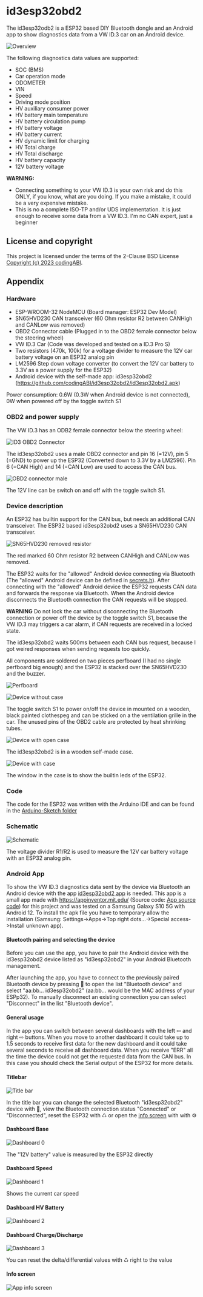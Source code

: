 # id3esp32obd2
The id3esp32odb2 is a ESP32 based DIY Bluetooth dongle and an Android app to show diagnostics data from a VW ID.3 car on an Android device.

![Overview](assets/images/Overview.png)

The following diagnostics data values are supported:
- SOC (BMS)
- Car operation mode
- ODOMETER
- VIN
- Speed
- Driving mode position
- HV auxiliary consumer power
- HV battery main temperature
- HV battery circulation pump 
- HV battery voltage
- HV battery current
- HV dynamic limit for charging
- HV Total charge
- HV Total discharge
- HV battery capacity
- 12V battery voltage

**WARNING:**
- Connecting something to your VW ID.3 is your own risk and do this ONLY, if you know, what are you doing. If you make a mistake, it could be a very expensive mistake.
- This is no a complete ISO-TP and/or UDS implementation. It is just enough to receive some data from a VW ID.3. I'm no CAN expert, just a beginner
  
## License and copyright
This project is licensed under the terms of the 2-Clause BSD License [Copyright (c) 2023 codingABI](LICENSE). 

## Appendix
### Hardware
- ESP-WROOM-32 NodeMCU (Board manager: ESP32 Dev Model)
- SN65HVD230 CAN transceiver (60 Ohm resistor R2 between CANHigh and CANLow was removed)
- OBD2 Connector cable (Plugged in to the OBD2 female connector below the steering wheel)
- VW ID.3 Car (Code was developed and tested on a ID.3 Pro S)
- Two resistors (470k, 100k) for a voltage divider to measure the 12V car battery voltage on an ESP32 analog pin 
- LM2596 Step down voltage converter (to convert the 12V car battery to 3.3V as a power supply for the ESP32)
- Android device with the self-made app: id3esp32obd2 (https://github.com/codingABI/id3esp32obd2/id3esp32obd2.apk)

Power consumption: 0.6W (0.3W when Android device is not connected), 0W when powered off by the toggle switch S1
### OBD2 and power supply
The VW ID.3 has an ODB2 female connector below the steering wheel:

![ID3 OBD2 Connector](assets/images/id3obd2ConnectorFemale.jpg)

The id3esp32obd2 uses a male OBD2 connector and pin 16 (=12V), pin 5 (=GND) to power up the ESP32 (Converted down to 3.3V by a LM2596). Pin 6 (=CAN High) and 14 (=CAN Low) are used to access the CAN bus. 

![OBD2 connector male](assets/images/obd2ConnectorMale.jpg)

The 12V line can be switch on and off with the toggle switch S1.
### Device description
An ESP32 has builtin support for the CAN bus, but needs an additional CAN transceiver. The ESP32 based id3esp32obd2 uses a SN65HVD230 CAN transceiver. 

![SN65HVD230 removed resistor](assets/images/SN65HVD230.jpg)

The red marked 60 Ohm resistor R2 between CANHigh and CANLow was removed. 

The ESP32 waits for the "allowed" Android device connecting via Bluetooth (The "allowed" Android device can be defined in  [secrets.h](/id3esp32obd2/secrets.h)). After connecting with the "allowed" Android device the ESP32 requests CAN data and forwards the response via Bluetooth. When the Android device disconnects the Bluetooth connection the CAN requests will be stopped.

**WARNING**
Do not lock the car without disconnecting the Bluetooth connection or power off the device by the toggle switch S1, because the VW ID.3 may triggers a car alarm, if CAN requests are received in a locked state. 

The id3esp32obd2 waits 500ms between each CAN bus request, because I got weired responses when sending requests too quickly.

All components are soldered on two pieces perfboard (I had no single perfboard big enough) and the ESP32 is stacked over the SN65HVD230 and the buzzer.

![Perfboard](assets/images/Perfboard.jpg)

![Device without case](assets/images/Device.jpg)

The toggle switch S1 to power on/off the device in mounted on a wooden, black painted clothespeg and can be sticked on a the ventilation grille in the car. The unused pins of the OBD2 cable are protected by heat shrinking tubes.

![Device with open case](assets/images/DeviceWithOpenCase.jpg)

The id3esp32obd2 is in a wooden self-made case.

![Device with case](assets/images/DeviceWithCase.jpg)

The window in the case is to show the builtin leds of the ESP32.
### Code
The code for the ESP32 was written with the Arduino IDE and can be found in the [Arduino-Sketch folder](/id3esp32obd2)

### Schematic
![Schematic](assets/images/Schematic.png)

The voltage divider R1/R2 is used to measure the 12V car battery voltage with an ESP32 analog pin.

### Android App
To show the VW ID.3 diagnostics data sent by the device via Bluetooth an Android device with the app [id3esp32obd2 app](id3esp32obd2.apk) is needed. This app is a small app made with https://appinventor.mit.edu/ (Source code: [App source code](id3esp32obd2.aia)) for this project and was tested on a Samsung Galaxy S10 5G with Android 12. To install the apk file you have to temporary allow the installation (Samsung: Settings->Apps->Top right dots...->Special access->Install unknown app).

#### Bluetooth pairing and selecting the device
Before you can use the app, you have to pair the Android device with the id3esp32obd2 device listed as "id3esp32obd2" in your Android Bluetooth management.

After launching the app, you have to connect to the previously paired Bluetooth device by pressing 🔗 to open the list "Bluetooth device" and select "aa:bb... id3esp32obd2" (aa:bb... would be the MAC address of your ESPp32). To manually disconnect an existing connection you can select "Disconnect" in the list "Bluetooth device". 

#### General usage
In the app you can switch between several dashboards with the left ⇦ and right ⇨ buttons. When you move to another dashboard it could take up to 1.5 seconds to receive first data for the new dashboard and it could take several seconds to receive all dashboard data. When you receive "ERR" all the time the device could not get the requested data from the CAN bus. In this case you should check the Serial output of the ESP32 for more details.

#### Titlebar
![Title bar](assets/images/appTitleBar.jpg)

In the title bar you can change the selected Bluetooth "id3esp32obd2" device with 🔗, view the Bluetooth connection status "Connected" or "Disconnected", reset the ESP32 with ♺ or open the [info screen](#info-screen) with with ⚙

#### Dashboard Base
![Dashboard 0](assets/images/appDash0.jpg)

The "12V battery" value is measured by the ESP32 directly
#### Dashboard Speed
![Dashboard 1](assets/images/appDash1.jpg)

Shows the current car speed
#### Dashboard HV Battery
![Dashboard 2](assets/images/appDash2.jpg)
#### Dashboard Charge/Discharge
![Dashboard 3](assets/images/appDash3.jpg)

You can reset the delta/differential values with ♺ right to the value
#### Info screen
![App info screen](assets/images/appInfoScreen.jpg)
